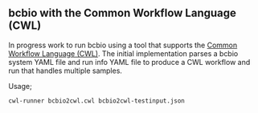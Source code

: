 ## bcbio with the Common Workflow Language (CWL)

In progress work to run bcbio using a tool that supports the
[Common Workflow Language (CWL)][0]. The initial implementation parses a bcbio
system YAML file and run info YAML file to produce a CWL workflow and run that
handles multiple samples.

Usage;
```
cwl-runner bcbio2cwl.cwl bcbio2cwl-testinput.json
```

[0]: https://github.com/common-workflow-language/common-workflow-language
